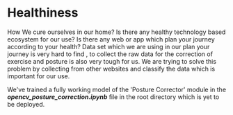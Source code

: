 # Healthiness

How We cure ourselves in our home? Is there any healthy technology based ecosystem for our use? Is there any web or app which plan your journey according to your health?
Data set which we are using in our plan your journey is very hard to find , to collect the raw data for the correction of exercise and posture is also very tough for us. We are trying to solve this problem by collecting from other websites and classify the data which is important for our use.

We've trained a fully working model of the 'Posture Corrector' module in the ***opencv_posture_correction.ipynb*** file in the root directory which is yet to be deployed.
